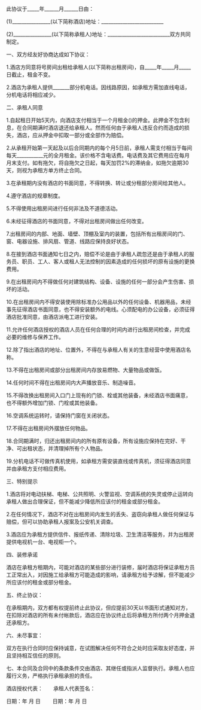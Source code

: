 
 


此协议于_____年______月______日由：


(1)________________(以下简称酒店)地址：__________________________


(2)________________(以下简称承租人)地址：__________________________双方共同制定。


一、双方经友好协商达成如下协议：


1.酒店方同意将号房间出租给承租人(以下简称出租房间)，自_____年_____月_____日截止，租金不变。


2.酒店为承租人提供_______部分机电话。因线路原因，如承租方需加直线电话，分机电话将相应减少。


二、承租人同意


1.自起租日开始5天内，向酒店支付相当于一个月租金()的押金。此押金不包含利息，在合同期满时酒店退还给承租人。然而任何由于承租人违反合约而造成的损失，酒店，应从押金中扣取一部分或全部作为赔偿。


2.从承租开始第一天起及以后合同期内的每个月5日前，承租人需支付相当于每间每天___________元的全月租金。该价格不含电话费。电话费及其它费用应在每月月末支付。如有拖欠，将自拖欠之日起，每天加罚2%的滞纳金，如拖欠逾期30天，则视为承租方单方终止合同。


3.在承租期内没有酒店的书面同意，不得转换、转让或分租部分房间给其他人。


4.遵守酒店的规章制度。


5.不得使用出租房间进行任何非法及不道德活动。


6.未经征得酒店的书面同意，不得对出租房间做出任何改变。


7.出租房间的内部、地面、墙壁、顶棚及室内的装置，包括所有出租房间的门、窗、电器设施、排风扇、管道、线路应保持良好状态。


8.在接到酒店书面通知七日之内，赔偿不论是由于承租人疏忽还是由于承租人的服务员、职员、工人、客人或租人无法控制的因素造成的任何损坏的原有设施的更换费用。


9.在出租房间内不得做任何对建筑结构、设备、设施的任何一部分会产生伤害、损坏的活动。


10.在出租房间内不得安装使用除标准办公用品以外的任何设备、机器用品，未经事先征得酒店书面同意，也不得安装额外的电线。心须配电的办公设备，必须征得酒店批准同意，由酒店派电工进行安装。


11.允许任何酒店授权的酒店人员在任何合理的时间内进行出租房间检查，并完成必要的维修与保养工作。


12.除了指出酒店的地址、位置外，不得在与承租人有关的生意经营中使用酒店名称。


13.不得在出租房间或部分出租房间内存放易燃物、大量物品或做饭。


14.任何时间不得在出租房间内大声播放音乐、制造噪音。


15.不得改换出租房间入口门上现有的门锁、栓或其他装备，未经酒店书面痛意，也不得额外增加门锁、门栓或其他装备。


16.空调系统运转时，请保持门窗在关闭状态。


17.不得在出租房间外摆放任何物品。


18.合同期满时，归还出租房间内的所有原有设备，所有设施应保持在完好、干净、可出租状态，并清理掉所有个人物品。


19.分机电话不可做传真机使用，如承租方需安装直线或传真机，须征得酒店同意并由承租方支付相应费用。


三、特别提示


1.酒店将对电动扶梯、电梯、公共照明、火警监视、空调系统的失灵或停止运转向承租人做出合理保证，但不能减少降低所应该付的租金或部分租金。


2.在任何情况下，酒店不对在出租房间内发生的丢失、盗窃向承租人做任何保证与赔偿，但可以协助承租人报案及公安机关调查。


3.酒店应为承租方提供信件、报纸传递、清除垃圾、卫生清洁等服务，并为出租房提供电视机一台、电视柜一个。


四、装修承诺


酒店在承租方租期内，可能对酒店的某些部分进行装修，届时酒店将保证承租方员工正常出入，对因施工给承租方可能造成的影响，请承租方给予谅解，但不能减少所应该付的租金或部分租金。


五、终止协议：


在承租期内，双方都有权提前终止此协议，但应提前30天以书面形式通知对方，在扣除对酒店的所有未付帐款后，酒店应在协议终止后将承租方所付两个月押金退还承租方。


六、未尽事宜：


双方在执行合同时应保持诚意，在试图解决任何不符合之处时应采取友好态度，并且坚持相互信任的原则。


七、本合同及合同中的条款条件交由酒店、其继任或指派人监督执行。承租人也应履行义务，严格执行承租承担的责任。


酒店授权代表：　　承租人代表签名：


日期：年 月 日 　　日期：年 月 日
 


 

 
 
 
 
 
  


  
 

  


  


  
 
 
 
 

